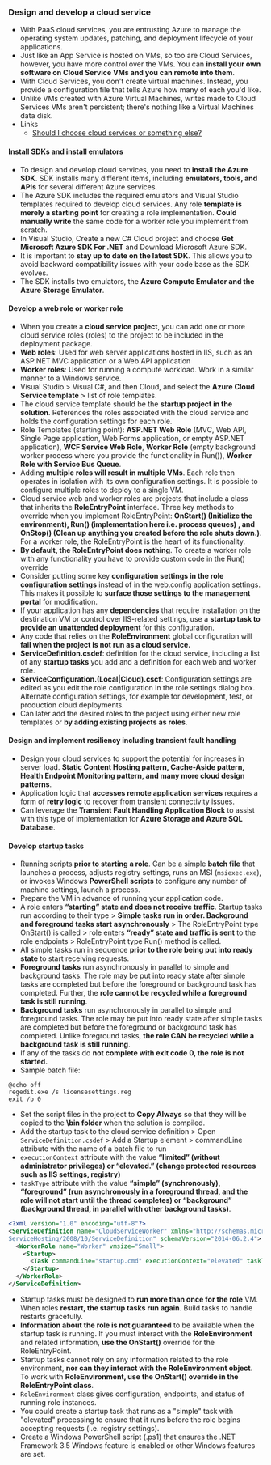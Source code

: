 ### Design and develop a cloud service
 * With PaaS cloud services, you are entrusting Azure to manage the operating system updates, patching, and deployment lifecycle of your applications.
 * Just like an App Service is hosted on VMs, so too are Cloud Services, however, you have more control over the VMs. You can __install your own software on Cloud Service VMs and you can remote into them__.
 * With Cloud Services, you don't create virtual machines. Instead, you provide a configuration file that tells Azure how many of each you'd like.
 * Unlike VMs created with Azure Virtual Machines, writes made to Cloud Services VMs aren't persistent; there's nothing like a Virtual Machines data disk.
 * Links
   - [Should I choose cloud services or something else?](https://azure.microsoft.com/en-us/documentation/articles/cloud-services-choose-me/)

#### Install SDKs and install emulators
  * To design and develop cloud services, you need to __install the Azure SDK__. SDK installs many different items, including __emulators, tools, and APIs__ for several different Azure services.
  * The Azure SDK includes the required emulators and Visual Studio templates required to develop cloud services. Any role __template is merely a starting point__ for creating a role implementation. __Could manually write__ the same code for a worker role you implement from scratch.
  * In Visual Studio, Create a new C# Cloud project and choose __Get Microsoft Azure SDK For .NET__ and Download Microsoft Azure SDK.
  * It is important to __stay up to date on the latest SDK__. This allows you to avoid backward compatibility issues with your code base as the SDK evolves.
  * The SDK installs two emulators, the __Azure Compute Emulator and the Azure Storage Emulator__.

#### Develop a web role or worker role
  * When you create a __cloud service project__, you can add one or more cloud service roles (roles) to the project to be included in the deployment package.
  * __Web roles__: Used for web server applications hosted in IIS, such as an ASP.NET MVC application or a Web API application
  * __Worker roles__: Used for running a compute workload. Work in a similar manner to a Windows service.
  * Visual Studio > Visual C#, and then Cloud, and select the __Azure Cloud Service template__ > list of role templates.
  * The cloud service template should be the __startup project in the solution__. References the roles associated with the cloud service and holds the configuration settings for each role.
  * Role Templates (starting point): __ASP.NET Web Role__ (MVC, Web API, Single Page application, Web Forms application, or empty ASP.NET application), __WCF Service Web Role__, __Worker Role__ (empty background worker process where you provide the functionality in Run()), __Worker Role with Service Bus Queue__.
  * Adding __multiple roles will result in multiple VMs__. Each role then operates in isolation with its own configuration settings. It is possible to configure multiple roles to deploy to a single VM.
  * Cloud service web and worker roles are projects that include a class that inherits the __RoleEntryPoint__ interface. Three key methods to override when you implement RoleEntryPoint: __OnStart() (Initialize the environment), Run() (implementation here i.e. process queues) , and OnStop() (Clean up anything you created before the role shuts down.)__. For a worker role, the RoleEntryPoint is the heart of its functionality.
  * __By default, the RoleEntryPoint does nothing__. To create a worker role with any functionality you have to provide custom code in the Run() override
  * Consider putting some key __configuration settings in the role configuration settings__ instead of in the web.config application settings. This makes it possible to __surface those settings to the management portal__ for modification.
  * If your application has any __dependencies__ that require installation on the destination VM or control over IIS-related settings, use a __startup task to provide an unattended deployment__ for this configuration.
  * Any code that relies on the __RoleEnvironment__ global configuration will __fail when the project is not run as a cloud service.__
  * __ServiceDefinition.csdef__: definition for the cloud service, including a list of any __startup tasks__ you add and a definition for each web and worker role.
  * __ServiceConfiguration.(Local|Cloud).cscf__: Configuration settings are edited as you edit the role configuration in the role settings dialog box. Alternate configuration settings, for example for development, test, or production cloud deployments.
  * Can later add the desired roles to the project using either new role templates or __by adding existing projects as roles__.

#### Design and implement resiliency including transient fault handling
  * Design your cloud services to support the potential for increases in server load. __Static Content Hosting pattern, Cache-Aside pattern, Health Endpoint Monitoring pattern, and many more cloud design patterns__.
  * Application logic that __accesses remote application services__ requires a form of __retry logic__ to recover from transient connectivity issues.
  * Can leverage the __Transient Fault Handling Application Block__ to assist with this type of implementation for __Azure Storage and Azure SQL Database__.

#### Develop startup tasks
  * Running scripts __prior to starting a role__. Can be a simple __batch file__ that launches a process, adjusts registry settings, runs an MSI (`msiexec.exe`), or invokes Windows __PowerShell scripts__ to configure any number of machine settings, launch a process.
  * Prepare the VM in advance of running your application code.
  * A role enters __“starting” state and does not receive traffic__. Startup tasks run according to their type > __Simple tasks run in order. Background and foreground tasks start asynchronously__ > The RoleEntryPoint type OnStart() is called > role enters __“ready” state and traffic is sent__ to the role endpoints > RoleEntryPoint type Run() method is called.
  * All simple tasks run in sequence __prior to the role being put into ready state__ to start receiving requests.
  * __Foreground tasks__ run asynchronously in parallel to simple and background tasks. The role may be put into ready state after simple tasks are completed but before the foreground or background task has completed. Further, the __role cannot be recycled while a foreground task is still running__.
  * __Background tasks__ run asynchronously in parallel to simple and foreground tasks. The role may be put into ready state after simple tasks are completed but before the foreground or background task has completed. Unlike foreground tasks, __the role CAN be recycled while a background task is still running__.
  * If any of the tasks do __not complete with exit code 0, the role is not started.__
  * Sample batch file:

  ```batch
  @echo off
  regedit.exe /s licensesettings.reg
  exit /b 0
  ```
  * Set the script files in the project to __Copy Always__ so that they will be copied to the __\bin folder__ when the solution is compiled.
  * Add the startup task to the cloud service definition > Open `ServiceDefinition.csdef` > Add a Startup element > commandLine attribute with the name of a batch file to run
  * `executionContext` attribute with the value __“limited” (without administrator privileges) or “elevated.” (change protected resources such as IIS settings, registry)__
  * `taskType` attribute with the value __“simple” (synchronously), “foreground” (run asynchronously in a foreground thread, and the role will not start until the thread completes) or “background” (background thread, in parallel with other background tasks)__.

  ```xml
  <?xml version="1.0" encoding="utf-8"?>
  <ServiceDefinition name="CloudServiceWorker" xmlns="http://schemas.microsoft.com/
  ServiceHosting/2008/10/ServiceDefinition" schemaVersion="2014-06.2.4">
    <WorkerRole name="Worker" vmsize="Small">
      <Startup>
        <Task commandLine="startup.cmd" executionContext="elevated" taskType="background"/>
      </Startup>
    </WorkerRole>
  </ServiceDefinition>
  ```
  * Startup tasks must be designed to __run more than once for the role__ VM. When roles __restart, the startup tasks run again__. Build tasks to handle restarts gracefully.
  * __Information about the role is not guaranteed__ to be available when the startup task is running. If you must interact with the __RoleEnvironment__ and related information, __use the OnStart()__ override for the RoleEntryPoint.
  * Startup tasks cannot rely on any information related to the role environment, __nor can they interact with the RoleEnvironment object__. To work with __RoleEnvironment, use the OnStart() override in the RoleEntryPoint class__.
  * `RoleEnvironment` class gives configuration, endpoints, and status of running role instances.
  * You could create a startup task that runs as a "simple" task with "elevated" processing to ensure that it runs before the role begins accepting requests (i.e. registry settings).
  * Create a Windows PowerShell script (.ps1) that ensures the .NET Framework 3.5 Windows feature is enabled or other Windows features are set.


